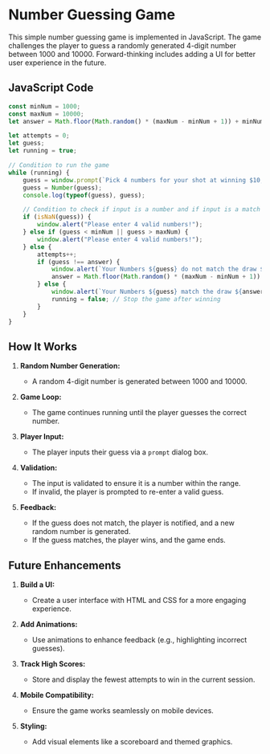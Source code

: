 # Number Guessing Game

This simple number guessing game is implemented in JavaScript. The game challenges the player to guess a randomly generated 4-digit number between 1000 and 10000. Forward-thinking includes adding a UI for better user experience in the future.

## JavaScript Code

```javascript
const minNum = 1000;
const maxNum = 10000;
let answer = Math.floor(Math.random() * (maxNum - minNum + 1)) + minNum;

let attempts = 0;
let guess;
let running = true;

// Condition to run the game
while (running) {
    guess = window.prompt(`Pick 4 numbers for your shot at winning $10,000`);
    guess = Number(guess);
    console.log(typeof(guess), guess);

    // Condition to check if input is a number and if input is a match
    if (isNaN(guess)) {
        window.alert("Please enter 4 valid numbers!");
    } else if (guess < minNum || guess > maxNum) {
        window.alert("Please enter 4 valid numbers!");
    } else {
        attempts++;
        if (guess !== answer) {
            window.alert(`Your Numbers ${guess} do not match the draw ${answer}. Better luck next time! Attempt# ${attempts}`);
            answer = Math.floor(Math.random() * (maxNum - minNum + 1)) + minNum;
        } else {
            window.alert(`Your Numbers ${guess} match the draw ${answer}. You're our lucky winner!!`);
            running = false; // Stop the game after winning
        }
    }
}
```

## How It Works

1. **Random Number Generation:**
   - A random 4-digit number is generated between 1000 and 10000.

2. **Game Loop:**
   - The game continues running until the player guesses the correct number.

3. **Player Input:**
   - The player inputs their guess via a `prompt` dialog box.

4. **Validation:**
   - The input is validated to ensure it is a number within the range.
   - If invalid, the player is prompted to re-enter a valid guess.

5. **Feedback:**
   - If the guess does not match, the player is notified, and a new random number is generated.
   - If the guess matches, the player wins, and the game ends.

## Future Enhancements

1. **Build a UI:**
   - Create a user interface with HTML and CSS for a more engaging experience.

2. **Add Animations:**
   - Use animations to enhance feedback (e.g., highlighting incorrect guesses).

3. **Track High Scores:**
   - Store and display the fewest attempts to win in the current session.

4. **Mobile Compatibility:**
   - Ensure the game works seamlessly on mobile devices.

5. **Styling:**
   - Add visual elements like a scoreboard and themed graphics.
